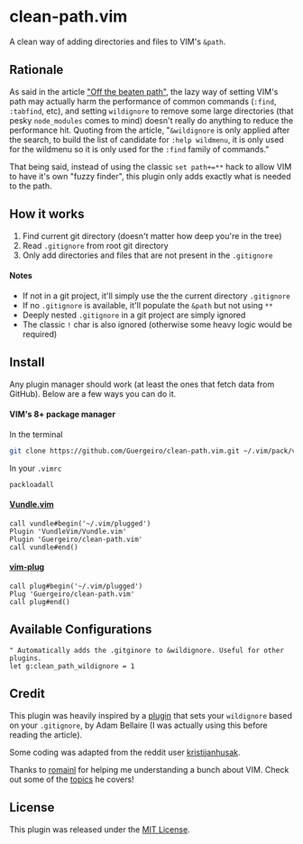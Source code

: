 # clean-path.vim

A clean way of adding directories and files to VIM's `&path`.

## Rationale

As said in the article ["Off the beaten path"](https://gist.github.com/romainl/7e2b425a1706cd85f04a0bd8b3898805), the lazy way of setting VIM's path may actually harm the performance of common commands (`:find`, `:tabfind`, etc), and setting `wildignore` to remove some large directories (that pesky `node_modules` comes to mind) doesn't really do anything to reduce the performance hit. Quoting from the article, "`&wildignore` is only applied after the search, to build the list of candidate for `:help wildmenu`, it is only used for the wildmenu so it is only used for the `:find` family of commands."

That being said, instead of using the classic `set path+=**` hack to allow VIM to have it's own "fuzzy finder", this plugin only adds exactly what is needed to the path.

## How it works

1. Find current git directory (doesn't matter how deep you're in the tree)
2. Read `.gitignore` from root git directory
3. Only add directories and files that are not present in the `.gitignore`

#### Notes

-   If not in a git project, it'll simply use the the current directory `.gitignore`
-   If no `.gitignore` is available, it'll populate the `&path` but not using `**`
-   Deeply nested `.gitignore` in a git project are simply ignored
-   The classic `!` char is also ignored (otherwise some heavy logic would be required)

## Install

Any plugin manager should work (at least the ones that fetch data from GitHub). Below are a few ways you can do it.

#### VIM's 8+ package manager

In the terminal

```bash
git clone https://github.com/Guergeiro/clean-path.vim.git ~/.vim/pack/vendor/start/clean-path.vim
```

In your `.vimrc`

```vim
packloadall
```

#### [Vundle.vim](https://github.com/VundleVim/Vundle.vim)

```vim
call vundle#begin('~/.vim/plugged')
Plugin 'VundleVim/Vundle.vim'
Plugin 'Guergeiro/clean-path.vim'
call vundle#end()
```

#### [vim-plug](https://github.com/junegunn/vim-plug)

```vim
call plug#begin('~/.vim/plugged')
Plug 'Guergeiro/clean-path.vim'
call plug#end()
```

## Available Configurations

```vim
" Automatically adds the .gitginore to &wildignore. Useful for other plugins.
let g:clean_path_wildignore = 1
```

## Credit

This plugin was heavily inspired by a [plugin](http://www.vim.org/scripts/script.php?script_id=2557) that sets your `wildignore` based on your `.gitignore`, by Adam Bellaire (I was actually using this before reading the article).

Some coding was adapted from the reddit user [kristijanhusak](https://www.reddit.com/user/kristijanhusak/).

Thanks to [romainl](https://github.com/romainl) for helping me understanding a bunch about VIM. Check out some of the [topics](https://gist.github.com/romainl/4b9f139d2a8694612b924322de1025ce) he covers!

## License

This plugin was released under the [MIT License](./LICENSE).
